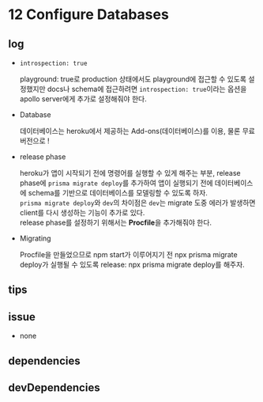 # 12 Configure Databases

## log

- `introspection: true`

  playground: true로 production 상태에서도 playground에 접근할 수 있도록 설정했지만 docs나 schema에 접근하려면 `introspection: true`이라는 옵션을 apollo server에게 추가로 설정해줘야 한다.

- Database

  데이터베이스는 heroku에서 제공하는 Add-ons(데이터베이스)를 이용, 물론 무료 버전으로 !

- release phase

  heroku가 앱이 시작되기 전에 명령어를 실행할 수 있게 해주는 부분, release phase에 `prisma migrate deploy`를 추가하여 앱이 실행되기 전에 데이터베이스에 schema를 기반으로 데이터베이스를 모델링할 수 있도록 하자.  
  `prisma migrate deploy`와 `dev`의 차이점은 `dev`는 migrate 도중 에러가 발생하면 client를 다시 생성하는 기능이 추가로 있다.  
  release phase를 설정하기 위해서는 **Procfile**을 추가해줘야 한다.

- Migrating

  Procfile을 만들었으므로 npm start가 이루어지기 전 npx prisma migrate deploy가 실행될 수 있도록 release: npx prisma migrate deploy를 해주자.

## tips

## issue

- none

## dependencies

## devDependencies
